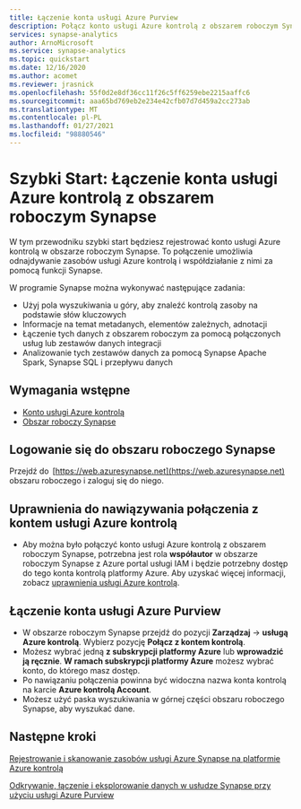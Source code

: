 ```yaml
---
title: Łączenie konta usługi Azure Purview 
description: Połącz konto usługi Azure kontrolą z obszarem roboczym Synapse.
services: synapse-analytics
author: ArnoMicrosoft
ms.service: synapse-analytics
ms.topic: quickstart
ms.date: 12/16/2020
ms.author: acomet
ms.reviewer: jrasnick
ms.openlocfilehash: 55f0d2e8df36cc11f26c5ff6259ebe2215aaffc6
ms.sourcegitcommit: aaa65bd769eb2e234e42cfb07d7d459a2cc273ab
ms.translationtype: MT
ms.contentlocale: pl-PL
ms.lasthandoff: 01/27/2021
ms.locfileid: "98880546"
---
```

# <a name="quickstartconnect-an-azure-purview-account-to-a-synapse-workspace"></a>Szybki Start: Łączenie konta usługi Azure kontrolą z obszarem roboczym Synapse 


W tym przewodniku szybki start będziesz rejestrować konto usługi Azure kontrolą w obszarze roboczym Synapse. To połączenie umożliwia odnajdywanie zasobów usługi Azure kontrolą i współdziałanie z nimi za pomocą funkcji Synapse. 

W programie Synapse można wykonywać następujące zadania: 
- Użyj pola wyszukiwania u góry, aby znaleźć kontrolą zasoby na podstawie słów kluczowych 
- Informacje na temat metadanych, elementów zależnych, adnotacji 
- Łączenie tych danych z obszarem roboczym za pomocą połączonych usług lub zestawów danych integracji 
- Analizowanie tych zestawów danych za pomocą Synapse Apache Spark, Synapse SQL i przepływu danych 

## <a name="prerequisites"></a>Wymagania wstępne 
- [Konto usługi Azure kontrolą](../../purview/create-catalog-portal.md) 
- [Obszar roboczy Synapse](../quickstart-create-workspace.md) 

## <a name="signin-toa-synapse-workspace"></a>Logowanie się do obszaru roboczego Synapse 

Przejdź do  [https://web.azuresynapse.net](https://web.azuresynapse.net) obszaru roboczego i zaloguj się do niego. 

## <a name="permissions-for-connecting-an-azure-purview-account"></a>Uprawnienia do nawiązywania połączenia z kontem usługi Azure kontrolą 

- Aby można było połączyć konto usługi Azure kontrolą z obszarem roboczym Synapse, potrzebna jest rola **współautor** w obszarze roboczym Synapse z Azure portal usługi IAM i będzie potrzebny dostęp do tego konta kontrolą platformy Azure. Aby uzyskać więcej informacji, zobacz [uprawnienia usługi Azure kontrolą](../../purview/catalog-permissions.md).

## <a name="connect-an-azure-purview-account"></a>Łączenie konta usługi Azure Purview  

- W obszarze roboczym Synapse przejdź do pozycji **Zarządzaj**  ->  **usługą Azure kontrolą**. Wybierz pozycję **Połącz z kontem kontrolą**. 
- Możesz wybrać jedną **z subskrypcji platformy Azure** lub **wprowadzić ją ręcznie**. **W ramach subskrypcji platformy Azure** możesz wybrać konto, do którego masz dostęp. 
- Po nawiązaniu połączenia powinna być widoczna nazwa konta kontrolą na karcie **Azure kontrolą Account**. 
- Możesz użyć paska wyszukiwania w górnej części obszaru roboczego Synapse, aby wyszukać dane. 

## <a name="nextsteps"></a>Następne kroki 

[Rejestrowanie i skanowanie zasobów usługi Azure Synapse na platformie Azure kontrolą](../../purview/register-scan-azure-synapse-analytics.md)

[Odkrywanie, łączenie i eksplorowanie danych w usłudze Synapse przy użyciu usługi Azure Purview](how-to-discover-connect-analyze-azure-purview.md)   
